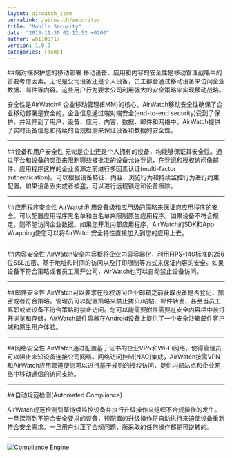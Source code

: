 ```yaml
---
layout: airwatch_item
permalink: /airwatch/security/
title: "Mobile Security"
date: "2013-11-30 02:12:52 +0200"
author: wh1100717
version: 1.0.0
categories: [demo]
---
```


##端对端保护您的移动部署
移动设备、应用和内容的安全性是移动管理战略中的首要考虑因素。无论是公司设备还是个人设备，员工都会通过移动设备来访问企业数据、邮件等内容。这些用户行为要求公司利用强大的安全策略来实现移动战略。

安全性是AirWatch® 企业移动管理(EMM)的核心。AirWatch移动安全性确保了企业移动部署是安全的，企业信息通过端对端安全(end-to-end security)受到了保护，并延伸到了用户、设备、应用、内容、数据、邮件和网络中。AirWatch提供了实时设备信息和持续的合规检测来保证设备和数据的安全性。

-------------------------------------------
##设备和用户安全性
无论是企业还是个人拥有的设备，均能够保证其安全性。通过平台和设备的类型来限制哪些被批准的设备允许登记，在登记和授权访问像邮件、应用程序这样的企业资源之前进行多因素认证(multi-factor authentication)。可以根据设备特征、内容、浏览行为和持续监控行为进行约束配置。如果设备丢失或者被盗，可以进行远程锁定和设备擦除。

-------------------------------------------
##应用程序安全性
AirWatch利用设备级和应用级的策略来保证您应用程序的安全。可以配置应用程序黑名单和白名单来限制原生应用程序。如果设备不符合规定，则不能访问企业数据。如果您开发内部应用程序，AirWatch的SDK和App Wrapping使您可以将AirWatch安全特性直接加入到您的应用上去。

-------------------------------------------
##内容安全性
AirWatch安全内容柜将企业内容容器化，利用FIPS-140标准的256位SSL加密、基于地址和时间的访问以及打印限制等方式来保证内容的安全。如果设备不符合策略或者员工离开公司，AirWatch也可以自动禁止设备访问。

-------------------------------------------
##邮件安全性
AirWatch可以要求在授权访问企业邮箱之前获取设备是否登记，加密或者符合策略。管理员可以配置策略来禁止拷贝/粘帖、邮件转发，甚至当员工离职或者设备不符合策略时禁止访问。您可以能需要附件需要在安全内容柜中被打开浏览和存储，AirWatch邮件容器在Android设备上提供了一个安全沙箱邮件客户端和原生用户体验。

-------------------------------------------
##网络安全性
AirWatch通过配置基于证书的企业VPN和Wi-Fi网络，使得管理员可以阻止未知设备连接公司网络。网络访问控制(NAC)集成，AirWatch按需VPN和AirWatch应用管道使您可以进行基于规则的授权访问，提供内部站点和企业网络中移动通信的访问支持。

-------------------------------------------
##自动规范检测(Automated Compliance)

AirWatch规范检测引擎持续监控设备并执行升级操作来组织不合规操作的发生。一旦探测到不符合安全要求的设备，预配置的升级操作将自动执行来迫使设备重新符合安全需求。一旦用户纠正了合规问题，所采取的任何操作都是可逆转的。

-------------------------------------------
![Compliance Engine](http://www.air-watch.com/uploads/global-media/ms-compliance2.jpg "Compliance Engine")
